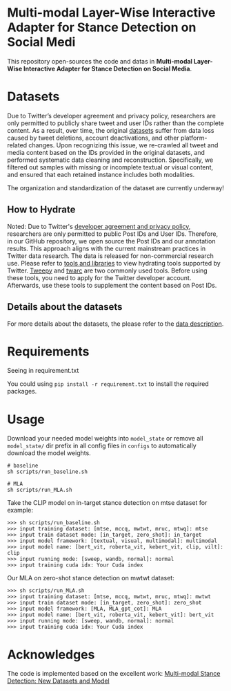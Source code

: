 # Multi-modal Layer-Wise Interactive Adapter for Stance Detection on Social Medi

This repository open-sources the code and datas in **Multi-modal Layer-Wise Interactive Adapter for Stance Detection on Social Media**.



# Datasets
Due to Twitter’s developer agreement and privacy policy, researchers are only permitted to publicly share tweet and user IDs rather than the complete content. As a result, over time, the original [datasets](https://github.com/Leon-Francis/Multi-Modal-Stance-Detection) suffer from data loss caused by tweet deletions, account deactivations, and other platform-related changes. Upon recognizing this issue, we re-crawled all tweet and media content based on the IDs provided in the original datasets, and performed systematic data cleaning and reconstruction. Specifically, we filtered out samples with missing or incomplete textual or visual content, and ensured that each retained instance includes both modalities. 

The organization and standardization of the dataset are currently underway!

## How to Hydrate
Noted: Due to Twitter's [developer agreement and privacy policy](https://developer.x.com/en/more/developer-terms/agreement-and-policy), researchers are only permitted to public Post IDs and User IDs. Therefore, in our GitHub repository, we open source the Post IDs and our annotation results. This approach aligns with the current mainstream practices in Twitter data research. The data is released for non-commercial research use.
Please refer to [tools and libraries](https://developer.x.com/en/docs/twitter-api/tools-and-libraries/v2) to view hydrating tools supported by Twitter. [Tweepy](https://github.com/tweepy/tweepy) and [twarc](https://twarc-project.readthedocs.io/en/latest/twarc2_en_us/) are two commonly used tools. Before using these tools, you need to apply for the Twitter developer account. Afterwards, use these tools to supplement the content based on Post IDs.

## Details about the datasets

For more details about the datasets, the please refer to the [data description](./dataset/Multi-Modal-Stance-Detection/README.md).

# Requirements

Seeing in requirement.txt

You could using `pip install -r requirement.txt` to install the required packages.

# Usage

Download your needed model weights into `model_state` or remove all `model_state/` dir prefix in all config files in `configs` to automatically download the model weights.

```
# baseline
sh scripts/run_baseline.sh

# MLA
sh scripts/run_MLA.sh
```

Take the CLIP model on in-target stance detection on mtse dataset for example:

```
>>> sh scripts/run_baseline.sh
>>> input training dataset: [mtse, mccq, mwtwt, mruc, mtwq]: mtse
>>> input train dataset mode: [in_target, zero_shot]: in_target
>>> input model framework: [textual, visual, multimodal]: multimodal
>>> input model name: [bert_vit, roberta_vit, kebert_vit, clip, vilt]: clip
>>> input running mode: [sweep, wandb, normal]: normal
>>> input training cuda idx: Your Cuda index
```

Our MLA on zero-shot stance detection on mwtwt dataset:

```
>>> sh scripts/run_MLA.sh
>>> input training dataset: [mtse, mccq, mwtwt, mruc, mtwq]: mwtwt
>>> input train dataset mode: [in_target, zero_shot]: zero_shot
>>> input model framework: [MLA, MLA_gpt_cot]: MLA
>>> input model name: [bert_vit, roberta_vit, kebert_vit]: bert_vit
>>> input running mode: [sweep, wandb, normal]: normal
>>> input training cuda idx: Your Cuda index
```

# Acknowledges
The code is implemented based on the excellent work: [Multi-modal Stance Detection: New Datasets and Model](https://github.com/Leon-Francis/Multi-Modal-Stance-Detection)
